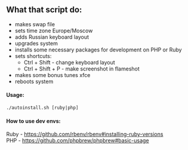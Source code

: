 ## What that script do:
- makes swap file
- sets time zone Europe/Moscow
- adds Russian keyboard layout
- upgrades system
- installs some necessary packages for development on PHP or Ruby
- sets shortcuts:
  - Ctrl + Shift - change keyboard layout
  - Ctrl + Shift + P - make screenshot in flameshot
- makes some bonus tunes xfce
- reboots system

#### Usage:
```
./autoinstall.sh [ruby|php]
```
#### How to use dev envs:
Ruby - https://github.com/rbenv/rbenv#installing-ruby-versions  
PHP - https://github.com/phpbrew/phpbrew#basic-usage
